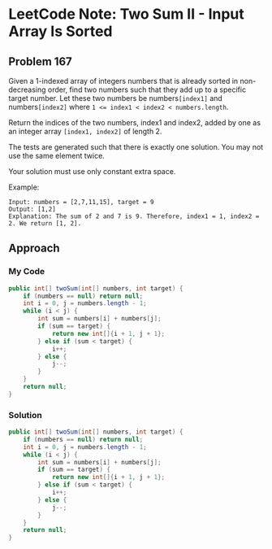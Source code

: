 # LeetCode Note: Two Sum II - Input Array Is Sorted

## Problem 167

Given a 1-indexed array of integers numbers that is already sorted in non-decreasing order, find two numbers such that they add up to a specific target number. Let these two numbers be numbers`[index1]` and numbers`[index2]` where `1 <= index1 < index2 < numbers.length`.

Return the indices of the two numbers, index1 and index2, added by one as an integer array `[index1, index2]` of length 2.

The tests are generated such that there is exactly one solution. You may not use the same element twice.

Your solution must use only constant extra space.


Example:
```
Input: numbers = [2,7,11,15], target = 9
Output: [1,2]
Explanation: The sum of 2 and 7 is 9. Therefore, index1 = 1, index2 = 2. We return [1, 2].
```

## Approach

### My Code

```java
public int[] twoSum(int[] numbers, int target) {
    if (numbers == null) return null;
    int i = 0, j = numbers.length - 1;
    while (i < j) {
        int sum = numbers[i] + numbers[j];
        if (sum == target) {
            return new int[]{i + 1, j + 1};
        } else if (sum < target) {
            i++;
        } else {
            j--;
        }
    }
    return null;
}
```

### Solution

```java
public int[] twoSum(int[] numbers, int target) {
    if (numbers == null) return null;
    int i = 0, j = numbers.length - 1;
    while (i < j) {
        int sum = numbers[i] + numbers[j];
        if (sum == target) {
            return new int[]{i + 1, j + 1};
        } else if (sum < target) {
            i++;
        } else {
            j--;
        }
    }
    return null;
}
```
